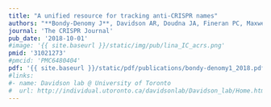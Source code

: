 ```yaml
---
title: "A unified resource for tracking anti-CRISPR names"
authors: "**Bondy-Denomy J**, Davidson AR, Doudna JA, Fineran PC, Maxwell KL, Moineau S, Peng X, Sontheimer EJ, Wiedenheft B."
journal: 'The CRISPR Journal'
pub_date: '2018-10-01'
#image: '{{ site.baseurl }}/static/img/pub/lina_IC_acrs.png'
pmid: '31021273'
#pmcid: 'PMC6480404'
pdf: '{{ site.baseurl }}/static/pdf/publications/bondy-denomy1_2018.pdf'
#links:
#- name: Davidson lab @ University of Toronto
#  url: http://individual.utoronto.ca/davidsonlab/Davidson_lab/Home.html
---
```

